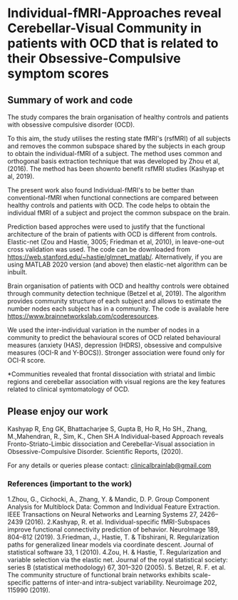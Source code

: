 # Individual-fMRI-Approaches reveal Cerebellar-Visual Community in patients with OCD that is related to their Obsessive-Compulsive symptom scores

## Summary of work and code
The study compares the brain organisation of healthy controls and patients with obsessive compulsive disorder (OCD).

To this aim, the study utilises the resting state fMRI's (rsfMRI) of all subjects and removes the common subspace shared by the subjects in each group to obtain the individual-fMRI of a subject. The method uses common and orthogonal basis extraction technique that was developed by Zhou et al, (2016). The method has been shownto benefit rsfMRI studies (Kashyap et al, 2019).  

The present work also found Individual-fMRI's to be better than conventional-fMRI when functional connections are compared between healthy controls and patients with OCD. The code helps to obtain the individual fMRI of a subject and project the common subspace on the brain.

Prediction based approches were used to justify that the functional architecture of the brain of patients with OCD is different from controls. Elastic-net (Zou and Hastie, 3005; Friedman et al, 2010), in leave-one-out cross validation was used. The code can be downloaded from https://web.stanford.edu/~hastie/glmnet_matlab/. Alternatively, if you are using MATLAB 2020 version (and above) then elastic-net algorithm can be inbuilt.

Brain organisation of patients with OCD and healthy controls were obtained through community detection technique (Betzel et al, 2019). The algorithm provides community structure of each subject and allows to estimate the number nodes each subject has in a community. The code is available here https://www.brainnetworkslab.com/coderesources.

We used the inter-individual variation in the number of nodes in a community to predict the behavioural scores of OCD related behavioural measures (anxiety (HAS), depression (HDRS), obsessive and compulsive measures (OCI-R and Y-BOCS)). Stronger association were found only for OCI-R score.

*Communities revealed that frontal dissociation with striatal and limbic regions and cerebellar association with visual regions are the key features related to clinical symtomatology of OCD.


## Please enjoy our work
Kashyap R, Eng GK, Bhattacharjee S, Gupta B, Ho R, Ho SH., Zhang, M.,Mahendran, R., Sim, K., Chen SH.A Individual-based Approach reveals Fronto-Striato-Limbic dissociation and Cerebellar-Visual association in Obsessive-Compulsive Disorder. Scientific Reports, (2020).

For any details or queries please contact: clinicalbrainlab@gmail.com 


### References (important to the work)
1.Zhou, G., Cichocki, A., Zhang, Y. & Mandic, D. P. Group Component Analysis for Multiblock Data: Common and Individual Feature Extraction. IEEE Transactions on Neural Networks and Learning Systems 27, 2426–2439 (2016).
2.Kashyap, R. et al. Individual-specific fMRI-Subspaces improve functional connectivity prediction of behavior. NeuroImage 189, 804–812 (2019).
3.Friedman, J., Hastie, T. & Tibshirani, R. Regularization paths for generalized linear models via coordinate descent. Journal of statistical software 33, 1 (2010).
4.Zou, H. & Hastie, T. Regularization and variable selection via the elastic net. Journal of the royal statistical society: series B (statistical methodology) 67, 301–320 (2005).
5. Betzel, R. F. et al. The community structure of functional brain networks exhibits scale-specific patterns of inter-and intra-subject variability. Neuroimage 202, 115990 (2019).
